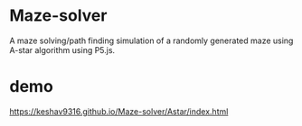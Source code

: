 # Maze-solver
A maze solving/path finding simulation of a randomly generated maze using A-star algorithm using P5.js.

# demo
https://keshav9316.github.io/Maze-solver/Astar/index.html
